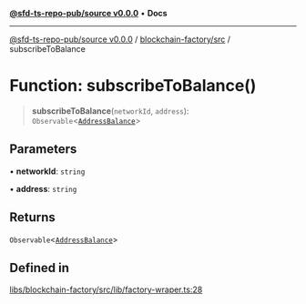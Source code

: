 [**@sfd-ts-repo-pub/source v0.0.0**](../../../README.md) • **Docs**

***

[@sfd-ts-repo-pub/source v0.0.0](../../../modules.md) / [blockchain-factory/src](../README.md) / subscribeToBalance

# Function: subscribeToBalance()

> **subscribeToBalance**(`networkId`, `address`): `Observable`\<[`AddressBalance`](../../../abstract-core/src/interfaces/AddressBalance.md)\>

## Parameters

• **networkId**: `string`

• **address**: `string`

## Returns

`Observable`\<[`AddressBalance`](../../../abstract-core/src/interfaces/AddressBalance.md)\>

## Defined in

[libs/blockchain-factory/src/lib/factory-wraper.ts:28](https://github.com/Steadfast-Digital/sfd-ts-repo-pub/blob/0d845dfd87d2789cbb80b278a373d711dc881248/libs/blockchain-factory/src/lib/factory-wraper.ts#L28)
